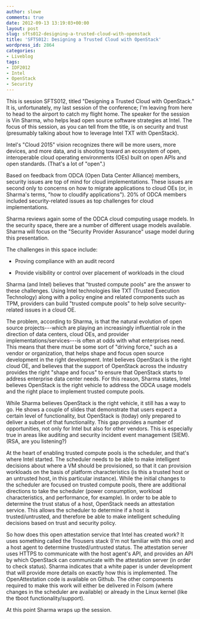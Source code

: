 ```yaml
---
author: slowe
comments: true
date: 2012-09-13 13:19:03+00:00
layout: post
slug: sfts012-designing-a-trusted-cloud-with-openstack
title: 'SFTS012: Designing a Trusted Cloud with OpenStack'
wordpress_id: 2864
categories:
- Liveblog
tags:
- IDF2012
- Intel
- OpenStack
- Security
---
```


This is session SFTS012, titled "Designing a Trusted Cloud with OpenStack." It is, unfortunately, my last session of the conference; I'm leaving from here to head to the airport to catch my flight home. The speaker for the session is Vin Sharma, who helps lead open source software strategies at Intel. The focus of this session, as you can tell from the title, is on security and trust (presumably talking about how to leverage Intel TXT with OpenStack).

Intel's "Cloud 2015" vision recognizes there will be more users, more devices, and more data, and is shooting toward an ecosystem of open, interoperable cloud operating environments (OEs) built on open APIs and open standards. (That's a lot of "open".)

Based on feedback from ODCA (Open Data Center Alliance) members, security issues are top of mind for cloud implementations. These issues are second only to concerns on how to migrate applications to cloud OEs (or, in Sharma's terms, "how to cloudify applications"). 20% of ODCA members included security-related issues as top challenges for cloud implementations.

Sharma reviews again some of the ODCA cloud computing usage models. In the security space, there are a number of different usage models available. Sharma will focus on the "Security Provider Assurance" usage model during this presentation.

The challenges in this space include:

* Proving compliance with an audit record

* Provide visibility or control over placement of workloads in the cloud

Sharma (and Intel) believes that "trusted compute pools" are the answer to these challenges. Using Intel technologies like TXT (Trusted Execution Technology) along with a policy engine and related components such as TPM, providers can build "trusted compute pools" to help solve security-related issues in a cloud OE.

The problem, according to Sharma, is that the natural evolution of open source projects---which are playing an increasingly influential role in the direction of data centers, cloud OEs, and provider implementations/services---is often at odds with what enterprises need. This means that there must be some sort of "driving force," such as a vendor or organization, that helps shape and focus open source development in the right development. Intel believes OpenStack is the right cloud OE, and believes that the support of OpenStack across the industry provides the right "shape and focus" to ensure that OpenStack starts to address enterprise data center needs. For this reason, Sharma states, Intel believes OpenStack is the right vehicle to address the ODCA usage models and the right place to implement trusted compute pools.

While Sharma believes OpenStack is the right vehicle, it still has a way to go. He shows a couple of slides that demonstrate that users expect a certain level of functionality, but OpenStack is (today) only prepared to deliver a subset of that functionality. This gap provides a number of opportunities, not only for Intel but also for other vendors. This is especially true in areas like auditing and security incident event management (SIEM). (RSA, are you listening?)

At the heart of enabling trusted compute pools is the scheduler, and that's where Intel started. The scheduler needs to be able to make intelligent decisions about where a VM should be provisioned, so that it can provision workloads on the basis of platform characteristics (is this a trusted host or an untrusted host, in this particular instance). While the initial changes to the scheduler are focused on trusted compute pools, there are additional directions to take the scheduler (power consumption, workload characteristics, and performance, for example). In order to be able to determine the trust status of a host, OpenStack needs an attestation service. This allows the scheduler to determine if a host is trusted/untrusted, and therefore be able to make intelligent scheduling decisions based on trust and security policy.

So how does this open attestation service that Intel has created work? It uses something called the Trousers stack (I'm not familiar with this one) and a host agent to determine trusted/untrusted status. The attestation server uses HTTPS to communicate with the host agent's API, and provides an API by which OpenStack can communicate with the attestation server (in order to check status). Sharma indicates that a white paper is under development that will provide more details on exactly how this is implemented. The OpenAttestation code is available on Github. The other components required to make this work will either be delivered in Folsom (where changes in the scheduler are available) or already in the Linux kernel (like the tboot functionality/support).

At this point Sharma wraps up the session.
